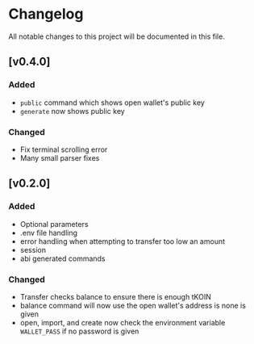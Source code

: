 # Changelog

All notable changes to this project will be documented in this file.

## [v0.4.0]

### Added

- `public` command which shows open wallet's public key
- `generate` now shows public key

### Changed

- Fix terminal scrolling error
- Many small parser fixes

## [v0.2.0]

### Added

- Optional parameters
- .env file handling
- error handling when attempting to transfer too low an amount
- session
- abi generated commands

### Changed

- Transfer checks balance to ensure there is enough tKOIN
- balance command will now use the open wallet's address is none is given
- open, import, and create now check the environment variable `WALLET_PASS` if no password is given
